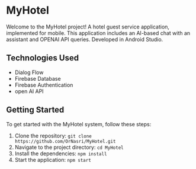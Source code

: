 # MyHotel

Welcome to the MyHotel project!
A hotel guest service application, implemented for mobile. This application includes an AI-based chat with an assistant and OPENAI API queries. Developed in Android Studio.

## Technologies Used
- Dialog Flow
- Firebase Database
- Firebase Authentication 
- open AI API

## Getting Started

To get started with the MyHotel system, follow these steps:

1. Clone the repository: `git clone https://github.com/OrNasri/MyHotel.git`
2. Navigate to the project directory: `cd MyHotel`
3. Install the dependencies: `npm install`
4. Start the application: `npm start`

